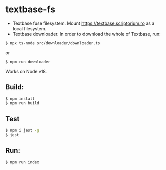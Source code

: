 # textbase-fs


- Textbase fuse filesystem. Mount https://textbase.scriptorium.ro as a local filesystem.
- Textbase downloader. In order to download the whole of Textbase, run:

```bash
$ npx ts-node src/downloader/downloader.ts
```
or
 
```bash
$ npm run downloader
```

Works on Node v18.

## Build: 
```bash
$ npm install 
$ npm run build
```

## Test
```bash
$ npm i jest -g
$ jest
```

## Run:

```bash
$ npm run index
```